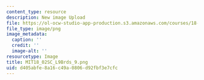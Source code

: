```yaml
---
content_type: resource
description: New image Upload
file: https://ol-ocw-studio-app-production.s3.amazonaws.com/courses/18-02sc-multivariable-calculus-fall-2010/d405abfe8a16c49a0806d92fbf3e7cfc_MIT18_02SC_L9Brds_9.png
file_type: image/png
image_metadata:
  caption: ''
  credit: ''
  image-alt: ''
resourcetype: Image
title: MIT18_02SC_L9Brds_9.png
uid: d405abfe-8a16-c49a-0806-d92fbf3e7cfc
---
```

